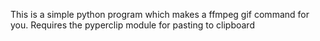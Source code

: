 This is a simple python program which makes a ffmpeg gif command for you. 
Requires the pyperclip module for pasting to clipboard